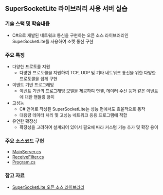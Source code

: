 ## SuperSocketLite 라이브러리 사용 서버 실습

### 기술 스택 및 학습내용
- C#으로 개발된 네트워크 통신을 구현하는 오픈 소스 라이브러리인 SuperSocketLite를 사용하여 소켓 통신 구현

### 주요 특징
- 다양한 프로토콜 지원
  - 다양한 프로토콜을 지원하여 TCP, UDP 및 기타 네트워크 통신을 위한 다양한 프로토콜을 쉽게 구현
- 이벤트 기반 프로그래밍
  - 이벤트 기반의 프로그래밍 모델을 제공하여 연결, 데이터 수신 등과 같은 이벤트에 대한 핸들링 용이
- 고성능
  - C# 언어로 작성된 SuperSocketLite는 성능 면에서도 효율적으로 동작
  - 대용량 데이터 처리 및 고성능 네트워크 응용 프로그램에 적합
- 유연한 확장성
  - 확장성을 고려하여 설계되어 있어서 필요에 따라 커스텀 기능 추가 및 확장 용이

### 주요 소스코드 구현
- [MainServer.cs](EchoServer/MainServer.cs)
- [ReceiveFilter.cs](EchoServer/ReceiveFilter.cs)
- [Program.cs](EchoServer/Program.cs)
 
### 참고 자료
- [SuperSocketLite 오픈 소스 라이브러리](https://github.com/jacking75/SuperSocketLite)
